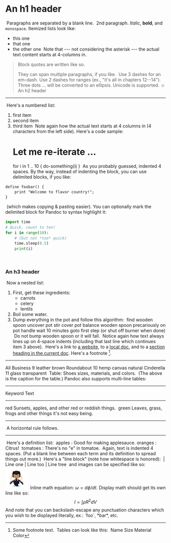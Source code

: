 An h1 header
============
​
Paragraphs are separated by a blank line.
​
2nd paragraph. *Italic*, **bold**, and `monospace`. Itemized lists
look like:
​
  * this one
  * that one
  * the other one
​
Note that --- not considering the asterisk --- the actual text
content starts at 4-columns in.
​
> Block quotes are
> written like so.
>
> They can span multiple paragraphs,
> if you like.
​
Use 3 dashes for an em-dash. Use 2 dashes for ranges (ex., "it's all
in chapters 12--14"). Three dots ... will be converted to an ellipsis.
Unicode is supported. ☺
​
​
​
An h2 header
------------
​
Here's a numbered list:
​
 1. first item
 2. second item
 3. third item
​
Note again how the actual text starts at 4 columns in (4 characters
from the left side). Here's a code sample:
​
    # Let me re-iterate ...
    for i in 1 .. 10 { do-something(i) }
​
As you probably guessed, indented 4 spaces. By the way, instead of
indenting the block, you can use delimited blocks, if you like:
​
~~~
define foobar() {
    print "Welcome to flavor country!";
}
~~~
​
(which makes copying & pasting easier). You can optionally mark the
delimited block for Pandoc to syntax highlight it:
​
~~~python
import time
# Quick, count to ten!
for i in range(10):
    # (but not *too* quick)
    time.sleep(0.5)
    print(i)
~~~
​
​
​
### An h3 header ###
​
Now a nested list:
​
 1. First, get these ingredients:
​
      * carrots
      * celery
      * lentils
​
 2. Boil some water.
​
 3. Dump everything in the pot and follow
    this algorithm:
​
        find wooden spoon
        uncover pot
        stir
        cover pot
        balance wooden spoon precariously on pot handle
        wait 10 minutes
        goto first step (or shut off burner when done)
​
    Do not bump wooden spoon or it will fall.
​
Notice again how text always lines up on 4-space indents (including
that last line which continues item 3 above).
​
Here's a link to [a website](http://foo.bar), to a [local
doc](local-doc.html), and to a [section heading in the current
doc](#an-h2-header). Here's a footnote [^1].
​
[^1]: Some footnote text.
​
Tables can look like this:
​
Name           Size  Material      Color
------------- -----  ------------  ------------
All Business      9  leather       brown
Roundabout       10  hemp canvas   natural
Cinderella       11  glass         transparent
​
Table: Shoes sizes, materials, and colors.
​
(The above is the caption for the table.) Pandoc also supports
multi-line tables:
​
--------  -----------------------
Keyword   Text
--------  -----------------------
red       Sunsets, apples, and
          other red or reddish
          things.
​
green     Leaves, grass, frogs
          and other things it's
          not easy being.
--------  -----------------------
​
A horizontal rule follows.
​
***
​
Here's a definition list:
​
apples
  : Good for making applesauce.
​
oranges
  : Citrus!
​
tomatoes
  : There's no "e" in tomatoe.
​
Again, text is indented 4 spaces. (Put a blank line between each
term and  its definition to spread things out more.)
​
Here's a "line block" (note how whitespace is honored):
​
| Line one
|   Line too
| Line tree
​
and images can be specified like so:
​
![example image](example-image.jpg "An exemplary image")
​
Inline math equation: $\omega = d\phi / dt$. Display
math should get its own line like so:
​
$$I = \int \rho R^{2} dV$$
​
And note that you can backslash-escape any punctuation characters
which you wish to be displayed literally, ex.: \`foo\`, \*bar\*, etc.